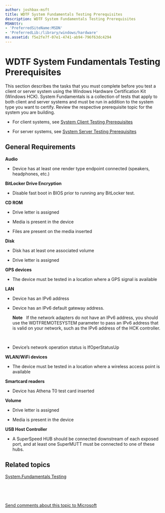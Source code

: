 ```yaml
---
author: joshbax-msft
title: WDTF System Fundamentals Testing Prerequisites
description: WDTF System Fundamentals Testing Prerequisites
MSHAttr:
- 'PreferredSiteName:MSDN'
- 'PreferredLib:/library/windows/hardware'
ms.assetid: f5e2fe7f-07e1-4741-ab94-796f63dc4294
---
```


# WDTF System Fundamentals Testing Prerequisites


This section describes the tasks that you must complete before you test a client or server system using the Windows Hardware Certification Kit (Windows HCK). System Fundamentals is a collection of tests that apply to both client and server systems and must be run in addition to the system type you want to certify. Review the respective prerequisite topic for the system you are building.

-   For client systems, see [System Client Testing Prerequisites](system-client-testing-prerequisites.md)

-   For server systems, see [System Server Testing Prerequisites](system-server-testing-prerequisites.md)

## <a href="" id="bkmk-hck-devfund-gr"></a>General Requirements


**Audio**

-   Device has at least one render type endpoint connected (speakers, headphones, etc.)

**BitLocker Drive Encryption**

-   Disable fast boot in BIOS prior to running any BitLocker test.

**CD ROM**

-   Drive letter is assigned

-   Media is present in the device

-   Files are present on the media inserted

**Disk**

-   Disk has at least one associated volume

-   Drive letter is assigned

**GPS devices**

-   The device must be tested in a location where a GPS signal is available

**LAN**

-   Device has an IPv6 address

-   Device has an IPv6 default gateway address.

    **Note**  
    If the network adapters do not have an IPv6 address, you should use the WDTFREMOTESYSTEM parameter to pass an IPv6 address that is valid on your network, such as the IPv6 address of the HCK controller.

     

-   Device’s network operation status is IfOperStatusUp

**WLAN/WiFi devices**

-   The device must be tested in a location where a wireless access point is available

**Smartcard readers**

-   Device has Athena T0 test card inserted

**Volume**

-   Drive letter is assigned

-   Media is present in the device

**USB Host Controller**

-   A SuperSpeed HUB should be connected downstream of each exposed port, and at least one SuperMUTT must be connected to one of these hubs.

## Related topics


[System.Fundamentals Testing](systemfundamentals-testing.md)

 

 

[Send comments about this topic to Microsoft](mailto:wsddocfb@microsoft.com?subject=Documentation%20feedback%20%5Bp_hck\p_hck%5D:%20WDTF%20System%20Fundamentals%20Testing%20Prerequisites%20%20RELEASE:%20%284/27/2016%29&body=%0A%0APRIVACY%20STATEMENT%0A%0AWe%20use%20your%20feedback%20to%20improve%20the%20documentation.%20We%20don't%20use%20your%20email%20address%20for%20any%20other%20purpose,%20and%20we'll%20remove%20your%20email%20address%20from%20our%20system%20after%20the%20issue%20that%20you're%20reporting%20is%20fixed.%20While%20we're%20working%20to%20fix%20this%20issue,%20we%20might%20send%20you%20an%20email%20message%20to%20ask%20for%20more%20info.%20Later,%20we%20might%20also%20send%20you%20an%20email%20message%20to%20let%20you%20know%20that%20we've%20addressed%20your%20feedback.%0A%0AFor%20more%20info%20about%20Microsoft's%20privacy%20policy,%20see%20http://privacy.microsoft.com/default.aspx. "Send comments about this topic to Microsoft")





